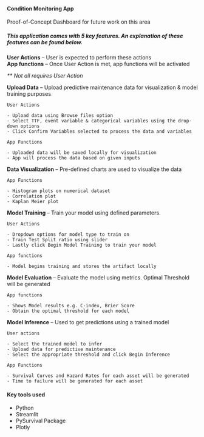 #### Condition Monitoring App
Proof-of-Concept Dashboard for future work on this area

##### This application comes with 5 key features. An explanation of these features can be found below. 

<strong>User Actions</strong> – User is expected to perform these actions 
<br><strong>App functions</strong> – Once User Action is met, app functions will be activated

_** Not all requires User Action_ 

<strong>Upload Data</strong> – Upload predictive maintenance data for visualization & model training purposes 

    User Actions

    - Upload data using Browse files option
    - Select TTF, event variable & categorical variables using the drop-down options
    - Click Confirm Variables selected to process the data and variables

    App Functions 

    - Uploaded data will be saved locally for visualization 
    - App will process the data based on given inputs

<strong>Data Visualization</strong> – Pre-defined charts are used to visualize the data  

    App Functions 

    - Histogram plots on numerical dataset 
    - Correlation plot
    - Kaplan Meier plot 

<strong>Model Training </strong> – Train your model using defined parameters.  

	User Actions 

    - Dropdown options for model type to train on
    - Train Test Split ratio using slider
    - Lastly click Begin Model Training to train your model 

	App functions 

    - Model begins training and stores the artifact locally

**Model Evaluation** – Evaluate the model using metrics. Optimal Threshold will be generated 

	App functions 

    - Shows Model results e.g. C-index, Brier Score
    - Obtain the optimal threshold for each model

**Model Inference** – Used to get predictions using a trained model 

	User actions 

    - Select the trained model to infer
    - Upload data for predictive maintenance
    - Select the appropriate threshold and click Begin Inference  

	App Functions 

    - Survival Curves and Hazard Rates for each asset will be generated
    - Time to failure will be generated for each asset 



#### Key tools used
- Python
- Streamlit
- PySurvival Package
- Plotly
